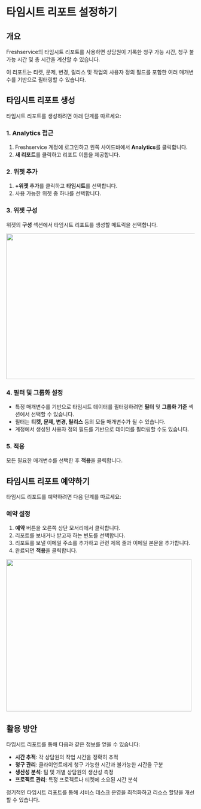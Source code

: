 # 타임시트 리포트 설정하기

## 개요

Freshservice의 타임시트 리포트를 사용하면 상담원이 기록한 청구 가능 시간, 청구 불가능 시간 및 총 시간을 계산할 수 있습니다.

이 리포트는 티켓, 문제, 변경, 릴리스 및 작업의 사용자 정의 필드를 포함한 여러 매개변수를 기반으로 필터링할 수 있습니다.

## 타임시트 리포트 생성

타임시트 리포트를 생성하려면 아래 단계를 따르세요:

### 1. Analytics 접근
1. Freshservice 계정에 로그인하고 왼쪽 사이드바에서 **Analytics**를 클릭합니다.
2. **새 리포트**를 클릭하고 리포트 이름을 제공합니다.

### 2. 위젯 추가
1. **+위젯 추가**를 클릭하고 **타임시트**를 선택합니다.
2. 사용 가능한 위젯 중 하나를 선택합니다.

### 3. 위젯 구성
위젯의 **구성** 섹션에서 타임시트 리포트를 생성할 메트릭을 선택합니다.

<img src="https:/s3.amazonaws.com/cdn.freshdesk.com/data/helpdesk/attachments/production/50000467036/original/OuQQPg3fR1-Rmkc9fwcQ_99W-KLABoa9Zg.png?1575624963" width="624" height="388" class="fr-fic fr-bordered fr-dib" data-attachment="[object Object]" data-id="50000467036" style="font-family: 'Helvetica Neue';" />

### 4. 필터 및 그룹화 설정
- 특정 매개변수를 기반으로 타임시트 데이터를 필터링하려면 **필터** 및 **그룹화 기준** 섹션에서 선택할 수 있습니다.
- 필터는 **티켓, 문제, 변경, 릴리스** 등의 모듈 매개변수가 될 수 있습니다.
- 계정에서 생성된 사용자 정의 필드를 기반으로 데이터를 필터링할 수도 있습니다.

### 5. 적용
모든 필요한 매개변수를 선택한 후 **적용**을 클릭합니다.

## 타임시트 리포트 예약하기

타임시트 리포트를 예약하려면 다음 단계를 따르세요:

### 예약 설정
1. **예약** 버튼을 오른쪽 상단 모서리에서 클릭합니다.
2. 리포트를 보내거나 받고자 하는 빈도를 선택합니다.
3. 리포트를 보낼 이메일 주소를 추가하고 관련 제목 줄과 이메일 본문을 추가합니다.
4. 완료되면 **적용**을 클릭합니다.

<img src="https:/s3.amazonaws.com/cdn.freshdesk.com/data/helpdesk/attachments/production/50000467035/original/e9UWz9XTQU1zINKtuNYBwgBClDKyx2Y2PQ.png?1575624962" width="495" height="406" class="fr-fic fr-dib fr-bordered" data-attachment="[object Object]" data-id="50000467035" style="font-family: 'Helvetica Neue';" />

## 활용 방안

타임시트 리포트를 통해 다음과 같은 정보를 얻을 수 있습니다:

- **시간 추적**: 각 상담원의 작업 시간을 정확히 추적
- **청구 관리**: 클라이언트에게 청구 가능한 시간과 불가능한 시간을 구분
- **생산성 분석**: 팀 및 개별 상담원의 생산성 측정
- **프로젝트 관리**: 특정 프로젝트나 티켓에 소요된 시간 분석

정기적인 타임시트 리포트를 통해 서비스 데스크 운영을 최적화하고 리소스 할당을 개선할 수 있습니다.